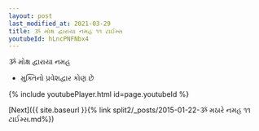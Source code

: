 ```yaml
---
layout: post
last_modified_at: 2021-03-29
title: ૐ મોક્ષ દ્વારાયા નમહ ૧૧ ટાઈમ્સ
youtubeId: hLncPNFNbx4
---
```

 
 
 ૐ મોક્ષ દ્વારાયા નમહ  
 
 -  મુક્તિનો પ્રવેશદ્વાર કોણ છે 
 
  
 
  
 
 
 
 
 
 


{% include youtubePlayer.html id=page.youtubeId %}
 
[Next]({{ site.baseurl }}{% link  split2/_posts/2015-01-22-ૐ મઠારે નમહ ૧૧ ટાઈમ્સ.md%})
 
